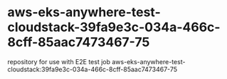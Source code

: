 # aws-eks-anywhere-test-cloudstack-39fa9e3c-034a-466c-8cff-85aac7473467-75
repository for use with E2E test job aws-eks-anywhere-test-cloudstack:39fa9e3c-034a-466c-8cff-85aac7473467-75
